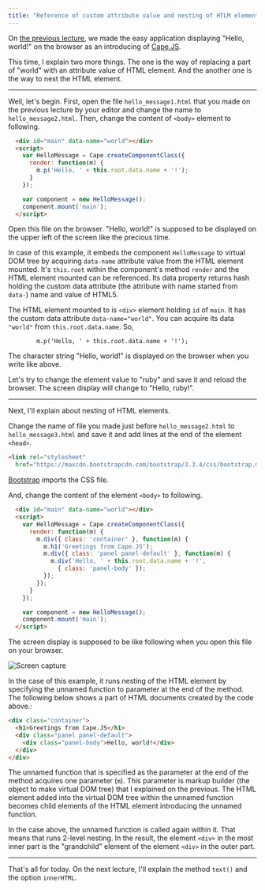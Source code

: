 ```yaml
---
title: "Reference of custom attribute value and nesting of HTLM elements - Cape.JS Primer"
---
```


On [the previous lecture](../01_hello_world), we made the easy application displaying "Hello, world!" on the browser as an introducing of [Cape.JS](http://oiax.github.io/capejs/).

This time, I explain two more things. The one is the way of replacing a part of "world" with an attribute value of HTML element. And the another one is the way to nest the HTML element.

----

Well, let's begin. First, open the file `hello_message1.html` that you made on the previous lecture by your editor and change the name to  `hello_message2.html`. Then, change the content of `<body>` element to following.

```html
  <div id="main" data-name="world"></div>
  <script>
    var HelloMessage = Cape.createComponentClass({
      render: function(m) {
        m.p('Hello, ' + this.root.data.name + '!');
      }
    });

    var component = new HelloMessage();
    component.mount('main');
  </script>
```

Open this file on the browser. "Hello, world!" is supposed to be displayed on the upper left of the screen like the precious time.

In case of this example, it embeds the component `HelloMessage` to virtual DOM tree by acquiring `data-name` attribute value from the HTML element mounted. It's `this.root` within the component's method `render` and the HTML element mounted can be referenced. Its data property returns hash holding the custom data attribute (the attribute with name started from `data-`) name and value of HTML5.

The HTML element mounted to is `<div>` element holding `id` of  `main`. It has the custom data attribute `data-name="world"`. You can acquire its data `"world"` from `this.root.data.name`. So,

```
        m.p('Hello, ' + this.root.data.name + '!');
```

The character string "Hello, world!" is displayed on the browser when you write like above.

Let's try to change the element value to "ruby" and save it and reload the browser. The screen display will change to "Hello, ruby!".

----

Next, I'll explain about nesting of HTML elements.

Change the name of file you made just before `hello_message2.html` to `hello_message3.html` and save it and add lines at the end of the element `<head>`.

```html
<link rel="stylesheet"
  href="https://maxcdn.bootstrapcdn.com/bootstrap/3.3.4/css/bootstrap.min.css">
```

[Bootstrap](http://getbootstrap.com/) imports the CSS file.

And, change the content of the element `<body>` to following.

```html
  <div id="main" data-name="world"></div>
  <script>
    var HelloMessage = Cape.createComponentClass({
      render: function(m) {
        m.div({ class: 'container' }, function(m) {
          m.h1('Greetings from Cape.JS');
          m.div({ class: 'panel panel-default' }, function(m) {
            m.div('Hello, ' + this.root.data.name + '!',
              { class: 'panel-body' });
          });
        });
      }
    });

    var component = new HelloMessage();
    component.mount('main');
  </script>
```

The screen display is supposed to be like following when you open this file on your browser.

<div class="block-image">
<img src="/capejs/images/capejs_primer/hello_message3.png" alt="Screen capture">
</div>

In the case of this example, it runs nesting of the HTML element by specifying the unnamed function to parameter at the end of the method. The following below shows a part of HTML documents created by the code above.:

```html
<div class="container">
  <h1>Greetings from Cape.JS</h1>
  <div class="panel panel-default">
    <div class="panel-body">Hello, world!</div>
  </div>
</div>
```

The unnamed function that is specified as the parameter at the end of the method acquires one parameter (`m`). This parameter is markup builder (the object to make virtual DOM tree) that I explained on the previous. The HTML element added into the virtual DOM tree within the unnamed function becomes child elements of the HTML element introducing the unnamed function.

In the case above, the unnamed function is called again within it. That means that runs 2-level nesting. In the result, the element `<div>` in the most inner part is the "grandchild" element of the element `<div>` in the outer part.

----

That's all for today. On the next lecture, I'll explain the method `text()` and the option `innerHTML`.
